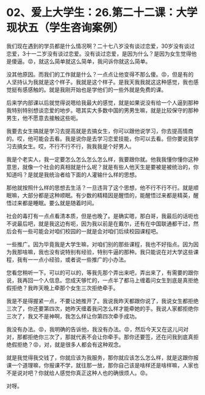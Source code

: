# 02、爱上大学生：26.第二十二课：大学现状五（学生咨询案例）

我们现在遇到的学员都是什么情况啊？二十七八岁没有谈过恋爱，30岁没有谈过恋爱，3十一二岁没有谈过恋爱。没有谈过恋爱，是因为什么？是因为女生觉得他是傻逼。😡，就这么简单就这么简单，我问诉你就这么简单。

没其他原因。而我们的工作就是什么？一点点让他变得不那么傻。😡，但是有的人坚持认为我就是这个样子。我就是这个样子。是我天我我就这这种感觉，我也感觉挺有感感触的。就是我刚开始也是学他们的一些外就是免费的课。

后来学内部课以后就觉得说嗯给我最大的感觉，就是如果说没有给一个人逼到那种我特别特别想谈恋爱的地步。嗯其实大多数中国的男男生嘛，就是比较保守的那种男生，他不愿意去接触这些呃。

我要去女生搞就是学习去提高就是去搞女生，你可以跟他说学习，你去提高情商的。哎，他可能会去看。我是说你是去学习恋爱技能，你可以去看。但你要说我学习去搞女生。哎，不行不行不行，我我我是个好男人。

我是个老实人，我一定要怎么怎么怎么怎么样，我要跟你就。他我我懂你懂你这种意思，就像一个社会的真相就是什么呢？就是有些人他天生是要被是被统治的，你知道吗？是就是我统治者给下面的人灌输什么样的思想。

那他就按照什么样的思想去生活？一旦违背了这个思想，他不行不行不行。就是顺眠嘛，大部分都是这种顺眠。有少数的精精因是醒悟的，能醒悟过来都是精英，醒悟过来都是睡眠。要么就是随着时间。

社会的毒打有一点点看清本质，但是也晚了。是确实嗯，那白哥，我最后的话呃也不说最后吧，就是我这边有呃，因为我以前是在戴尔，还有在中国联通都干过，然后会有一些可能会对咱们校园的一就是会对咱们后续校园课程吧。

一些推广。因为毕竟我是大学生嘛，对咱们别的那些课程，我也不好指点。因为因为我那啥嘛，我也没有说特别有经验，特别牛逼的那种。我只能说在对大学这些课程，我有一一点小经验，或者说一些推广的小办法。

您看您稍听一下。可以的可以的，等我先那个弄出来吧，弄出来了，有需要的跟你说，我再回一个人信息。您成天够忙的，一点半了都马上缠着问女生到底是真拒绝假拒绝？我昨天晚上牵那个女生三次拒绝牵手。

我是不是得握紧一点，不要让她推开了。我说我昨天都跟你说了，我说女生都拒绝三次了，你还要第四次，她昨天缠着我问怎么样才能牵她的手。我说人家都拒绝你三次了，我又不是神啊，我怎么样让你第四次牵手成功。

我没有办法。😡，我明确的告诉他，我没有办法。😡，然后今天又在这儿问对对，那都拒绝你三次了，那就代表不会让你牵手。那你还要签，还在问我到底真拒绝假拒绝？😡，对，就是很多人都会有这种观念。

就是我觉得我交钱了，你就应该为我服务，那你就应该怎么怎么样，就是这跟你报课一个道理嘛，你报课不学，就往那一放，那你自己该是啥样还是啥样嘛，人家也不是说对吧？你就给人感觉你真正这种人也的确很烦人。😡。

对呀。